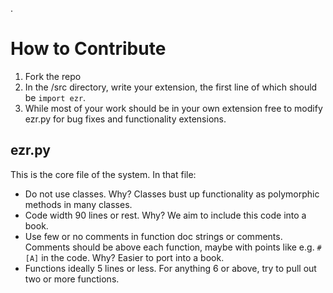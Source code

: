 .

# How to Contribute

1. Fork the repo
2. In the /src directory, write your extension, the first line of which should be
   `import ezr`.
3. While most of your work should be in your own extension free to modify ezr.py for
   bug fixes and functionality extensions.

## ezr.py

This is the core file of the system. In that file:

- Do not use classes. Why? Classes bust up functionality as polymorphic methods in many classes.
- Code width 90 lines or rest. Why? We aim to include this code into a book.
- Use few or no comments in function doc strings or comments. Comments should be above 
  each function, maybe with points like 
  e.g. `#[A]`  in the code. Why? Easier to port into a book. 
- Functions ideally 5 lines or less. For anything 6 or above, try to pull out   two or more functions.



